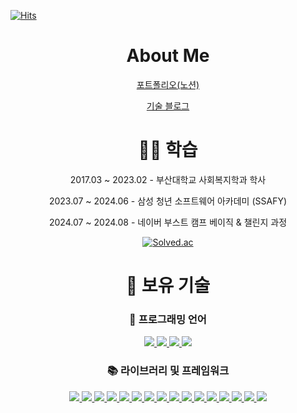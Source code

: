 [![Hits](https://hits.seeyoufarm.com/api/count/incr/badge.svg?url=https%3A%2F%2Fgithub.com%2FDohun-choi%2FTIL&count_bg=%23DC3FCE&title_bg=%23555555&icon=&icon_color=%23E7E7E7&title=Visitors&edge_flat=false)](https://hits.seeyoufarm.com)

<div align="center">

# About Me

[포트폴리오\(노션\)](https://dohun-choi.notion.site/1033d3b0816f803e936acec589708634?pvs=4)


[기술 블로그](https://curt-poem.tistory.com/)

# 🧑‍🎓 학습
2017.03 ~ 2023.02 - 부산대학교 사회복지학과 학사

2023.07 ~ 2024.06 - 삼성 청년 소프트웨어 아카데미 (SSAFY)

2024.07 ~ 2024.08 - 네이버 부스트 캠프 베이직 & 챌린지 과정

[![Solved.ac](http://mazassumnida.wtf/api/v2/generate_badge?boj=chlehgns123)](https://solved.ac/chlehgns123)

# 📝 보유 기술
### 💬 프로그래밍 언어
<a href="https://developer.mozilla.org/ko/docs/Web/JavaScript">
  <img src="https://img.shields.io/badge/javascript-F7DF1E?style=flat&logo=javascript&logoColor=white">
</a>
<a href="https://www.typescriptlang.org/ko/">
  <img src="https://img.shields.io/badge/typescript-3178C6?style=flat&logo=typescript&logoColor=white">
</a>
<a href="https://dart.dev/">
  <img src="https://img.shields.io/badge/dart-0175C2?style=flat&logo=dart&logoColor=white">
</a>
<a href="https://www.python.org/">
  <img src="https://img.shields.io/badge/python-3776AB?style=flat&logo=python&logoColor=white">
</a>

### 📚 라이브러리 및 프레임워크
<a href="https://ko.react.dev/">
  <img src="https://img.shields.io/badge/react-61DAFB?style=flat&logo=react&logoColor=white">
</a>
<a href="https://ko.vuejs.org/">
  <img src="https://img.shields.io/badge/vue-4FC08D?style=flat&logo=vuedotjs&logoColor=white">
</a>
<a href="https://nextjs.org/">
  <img src="https://img.shields.io/badge/next-000000?style=flat&logo=nextdotjs&logoColor=white">
</a>
<a href="https://ko.vitejs.dev/guide/">
  <img src="https://img.shields.io/badge/vite-646CFF?style=flat&logo=vite&logoColor=white">
</a>
<a href="https://expo.dev/">
  <img src="https://img.shields.io/badge/reactnative-61DAFB?style=flat&logo=react&logoColor=white">
</a>
<a href="https://tanstack.com/query/latest">
  <img src="https://img.shields.io/badge/tanstackquery-FF4154?style=flat&logo=reactquery&logoColor=white">
</a>
<a href="https://jestjs.io/">
  <img src="https://img.shields.io/badge/jest-C21325?style=flat&logo=jest&logoColor=white">
</a>
<a href="https://storybook.js.org/">
  <img src="https://img.shields.io/badge/storybook-FF4785?style=flat&logo=storybook&logoColor=white">
</a>
<a href="https://mswjs.io/">
  <img src="https://img.shields.io/badge/msw-FF6A33?style=flat&logo=mockserviceworker&logoColor=white">
</a>
<a href="https://ko.redux.js.org/">
  <img src="https://img.shields.io/badge/redux-764ABC?style=flat&logo=redux&logoColor=white">
</a>
<a href="https://zustand-demo.pmnd.rs/">
  <img src="https://img.shields.io/badge/zustand-000000?style=flat&logo=zustand&logoColor=white">
</a>
<a href="https://recoiljs.org/ko/">
  <img src="https://img.shields.io/badge/recoil-3578E5?style=flat&logo=recoil&logoColor=white">
</a>
<a href="https://styled-components.com/docs">
  <img src="https://img.shields.io/badge/styledcomponents-DB7093?style=flat&logo=styledcomponents&logoColor=white">
</a>
<a href="https://www.webcomponents.org/">
  <img src="https://img.shields.io/badge/webcomponents-29ABE2?style=flat&logo=webcomponentsdotorg&logoColor=white">
</a>
<a href="https://flutter.dev/">
  <img src="https://img.shields.io/badge/flutter-02569B?style=flat&logo=flutter&logoColor=white">
</a>
<a href="https://docs.djangoproject.com/ko/5.1/intro/">
  <img src="https://img.shields.io/badge/django-092E20?style=flat&logo=django&logoColor=white">
</a>

</div>
